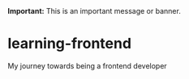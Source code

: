 <div style="background-image: url("<div style="background-color: #f8d7da;>
  <strong>Important:</strong> This is an important message or banner.
</div>
); color: #721c24; padding: 10px; border: 1px solid #f5c6cb; border-radius: 5px; margin-bottom: 15px;">
  <strong>Important:</strong> This is an important message or banner.
</div>


# learning-frontend
My journey towards being a frontend developer
